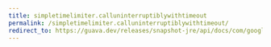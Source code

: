 ```yaml
---
title: simpletimelimiter.calluninterruptiblywithtimeout
permalink: /simpletimelimiter.calluninterruptiblywithtimeout/
redirect_to: https://guava.dev/releases/snapshot-jre/api/docs/com/google/common/util/concurrent/SimpleTimeLimiter.html#callUninterruptiblyWithTimeout-java.util.concurrent.Callable-long-java.util.concurrent.TimeUnit-
---
```

